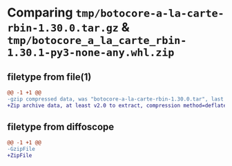 # Comparing `tmp/botocore-a-la-carte-rbin-1.30.0.tar.gz` & `tmp/botocore_a_la_carte_rbin-1.30.1-py3-none-any.whl.zip`

## filetype from file(1)

```diff
@@ -1 +1 @@
-gzip compressed data, was "botocore-a-la-carte-rbin-1.30.0.tar", last modified: Tue Jul  4 01:44:54 2023, max compression
+Zip archive data, at least v2.0 to extract, compression method=deflate
```

## filetype from diffoscope

```diff
@@ -1 +1 @@
-GzipFile
+ZipFile
```

